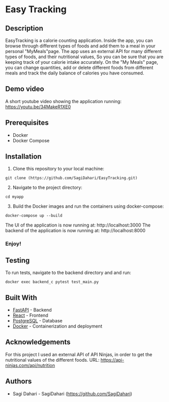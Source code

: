 # Easy Tracking 
## Description

EasyTracking is a calorie counting application.
Inside the app, you can browse through different types of foods and add them to a meal in your personal "MyMeals"page.
The app uses an external API for many different types of foods, and their nutritional values, So you can be sure that you are keeping track of your calorie intake accurately.
On the "My Meals" page, you can change quantities, add or delete different foods from different meals and track the daily balance of calories you have consumed.

## Demo video

A short youtube video showing the application running: https://youtu.be/34MakeR1XE0

## Prerequisites

* Docker
* Docker Compose

## Installation 

1. Clone this repository to your local machine:
```
git clone (https://github.com/SagiDahari/EasyTracking.git)
```
2. Navigate to the project directory:
```
cd myapp
```
3. Build the Docker images and run the containers using docker-compose:
```
docker-compose up --build
```
The UI of the application is now running at: http://localhost:3000
The backend of the application is now running at: http://localhost:8000

### Enjoy!

## Testing

To run tests, navigate to the backend directory and and run: 
```
docker exec backend_c pytest test_main.py
```

## Built With

- [FastAPI](https://fastapi.tiangolo.com/) - Backend
- [React](https://reactjs.org/) - Frontend
- [PostgreSQL](https://www.postgresql.org/) - Database
- [Docker](https://www.docker.com/) - Containerization and deployment

## Acknowledgements

For this project I used an external API of API Ninjas, in order to get the nutritional values of the different foods.
URL: https://api-ninjas.com/api/nutrition

## Authors

- Sagi Dahari - SagiDahari (https://github.com/SagiDahari)
